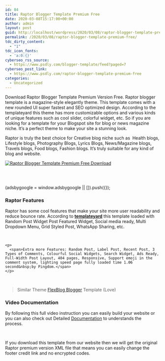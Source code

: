```yaml
---
id: 84
title: Raptor Blogger Template Premium Free
date: 2020-03-08T15:17:00+00:00
author: admin
layout: post
guid: http://localhost/wordpress/2020/03/08/raptor-blogger-template-premium-free/
permalink: /2020/03/08/raptor-blogger-template-premium-free/
tdc_dirty_content:
  - "1"
tdc_icon_fonts:
  - 'a:0:{}'
cyberseo_rss_source:
  - https://www.psdly.com/blogger-template/feed?paged=7
cyberseo_post_link:
  - https://www.psdly.com/raptor-blogger-template-premium-free
categories:
  - Uncategorized
---
```

<div dir="ltr" readability="32.634530560807">
  <p>
    <span>Download Raptor Blogger Template Premium Version Free. Raptor blogger template is a magazine-style elegantly theme. This template comes with a new rounded UI super fastest and SEO optimized design. According to the templateyard this theme has more customizable options and various kinds of unique features such as cool slider, colorful widget, etc. So if you are looking for a template for your Blogspot site for blog or news magazine niche. It’s a perfect theme to make your site a stunning look.</span>
  </p>
  
  <p>
    <span>Raptor is truly the best choice for Creative blog niche such as&nbsp; Health blogs, Lifestyle blogs, Photography Blogs, Lyrics Blogs, News/Magazine blogs, Travels blogs, Food blogs, Fashion blogs. It’s truly suitable for any kind of blog and website.</span><span><br /></span>
  </p>
  
  <div class="separator">
    <a href="https://i1.wp.com/www.psdly.com/wp-content/uploads/2020/03/Raptor-Blogger-Template-Premium-Version-Free-Download.jpg?ssl=1" data-elementor-open-lightbox="no"><img title="Raptor Blogger Template Documention" src="https://i1.wp.com/www.psdly.com/wp-content/uploads/2020/03/Raptor-Blogger-Template-Premium-Version-Free-Download.jpg?ssl=1" alt="Raptor Blogger Template Premium Free Download" border="0" data-original-height="600" data-original-width="800" data-recalc-dims="1" /></a>
  </div>
  
  <p>
    <span>&nbsp;</span>
  </p>
  
  <p>
    <ins class="adsbygoogle" data-ad-client="ca-pub-9998886189018153" data-ad-format="fluid" data-ad-layout="in-article" data-ad-slot="6958440574"></ins><br />(adsbygoogle = window.adsbygoogle || []).push({});
  </p>
  
  <h3>
    <span>Raptor Features</span>
  </h3>
  
  <div>
    <span>Raptor has some cool features that make your site more user readability and reduce bounce rate. According to <b><a href="https://www.psdly.com/" target="_blank" rel="noopener noreferrer">templateyard</a></b> this template loaded with Random Post Widget Post Featured Widget, Social media ready, Multi Dropdown Menu, Grid Styled Post, WhatsApp Sharing, etc.</span>
  </div>
  
  <div readability="20">
    <p>
      <span>&nbsp;</span>
    </p>
    
    <p>
      <span>Extra more Features: Random Post, Label Post, Recent Post, 3 Types of Comments, Colourful Social Widgets, Search Widget, Ads Ready, Full-Width Post Layout, 404 pages, Responsive, Support emoji in the comment system, lighting speed page fully loaded time 1.06 second&nbsp;by Pingdom.</span>
    </p>
  </div>
  
  <p>
    <span>&nbsp;</span>
  </p>
  
  <blockquote class="tr_bq" readability="3.2608695652174">
    <p>
      <span>Similar Theme <a href="https://www.psdly.com/2019/08/flexblog-blogger-template-premium-version-free-download.html" target="_blank" rel="noopener noreferrer">FlexBlog Blogger</a> Template (Love)</span>
    </p>
  </blockquote>
  
  <h3>
    <span>Video Documentation</span>
  </h3>
  
  <div>
    <span>By following this full video instruction you can easily build your website or you can also check out Detailed <a href="https://bit.ly/2TGTY9e" target="_blank" rel="nofollow noopener noreferrer">Documentation</a> to understands the process.</span>
  </div>
  
  <p>
    <span>&nbsp;</span>
  </p>
</div>

<span>If you download this template from our website then we will get the original Raptor premium version XML file that means you can easily change the footer credit link and no encrypted codes.</span>  
<span><br /></span>